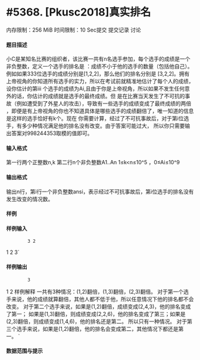 
# #5368. [Pkusc2018]真实排名
内存限制：256 MiB 时间限制：10 Sec提交 提交记录 讨论
#### 题目描述
小C是某知名比赛的组织者，该比赛一共有n名选手参加，每个选手的成绩是一个非负整数，定义一个选手的排名是
：成绩不小于他的选手的数量（包括他自己）。例如如果333位选手的成绩分别是[1,2,2]，那么他们的排名分别是
[3,2,2]。拥有上帝视角的你知道所有选手的实力，所以在考试前就精准地估计了每个人的成绩，设你估计的第iii
个选手的成绩为Ai,且由于你是上帝视角，所以如果不发生任何意外的话，你估计的成绩就是选手的最终成绩。但
是在比赛当天发生了不可抗的事故（例如遭受到了外星人的攻击），导致有一些选手的成绩变成了最终成绩的两倍
，即便是有上帝视角的你也不知道具体是哪些选手的成绩翻倍了，唯一知道的信息是这样的选手恰好有k个。现在
你需要计算，经过了不可抗事故后，对于第i位选手，有多少种情况满足他的排名没有改变。由于答案可能过大，
所以你只需要输出答案对998244353取模的值即可。

#### 输入格式
第一行两个正整数n,k
第二行n个非负整数A1..An
1≤k<n≤10^5 ，0≤Ai≤10^9

#### 输出格式
输出n行，第i行一个非负整数ansi，表示经过不可抗事故后，第i位选手的排名没有发生改变的情况数。

#### 样例

#### 样例输入

			3 2
1 2 3`
#### 样例输出

			3
1
2
样例解释
一共有3种情况：(1,2)翻倍，(1,3)翻倍，(2,3)翻倍。
对于第一个选手来说，他的成绩就算翻倍，其他人都不低于他，所以任意情况下他的排名都不会改变。
对于第二个选手来说，如果是(1,2)翻倍，成绩变成(2,4,3)，他的排名变成了第一；
如果是(1,3)翻倍，则成绩变成(2,2,6)，他的排名变成了第三；如果是(2,3)翻倍，则成绩变成(1,4,6)，他的排名还是第二。
所以只有一种情况。
对于第三个选手来说，如果是(1,2)翻倍，他的排名会变成第二，其他情况下都还是第一。
`
#### 数据范围与提示

